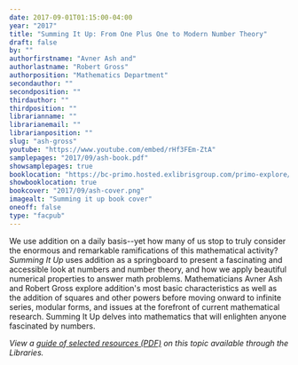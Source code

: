 ```yaml
---
date: 2017-09-01T01:15:00-04:00
year: "2017"
title: "Summing It Up: From One Plus One to Modern Number Theory"
draft: false
by: ""
authorfirstname: "Avner Ash and"
authorlastname: "Robert Gross"
authorposition: "Mathematics Department"
secondauthor: ""
secondposition: ""
thirdauthor: ""
thirdposition: ""
librarianname: ""
librarianemail: ""
librarianposition: ""
slug: "ash-gross"
youtube: "https://www.youtube.com/embed/rHf3FEm-ZtA"
samplepages: "2017/09/ash-book.pdf"
showsamplepages: true
booklocation: "https://bc-primo.hosted.exlibrisgroup.com/primo-explore/fulldisplay?docid=ALMA-BC21460451070001021&context=L&vid=bclib_new&search_scope=bcl&tab=bcl_only&lang=en_US"
showbooklocation: true
bookcover: "2017/09/ash-cover.png"
imagealt: "Summing it up book cover"
oneoff: false
type: "facpub"
---
```


We use addition on a daily basis--yet how many of us stop to truly consider the enormous and remarkable ramifications of this mathematical activity? <em>Summing It Up</em> uses addition as a springboard to present a fascinating and accessible look at numbers and number theory, and how we apply beautiful numerical properties to answer math problems. Mathematicians Avner Ash and Robert Gross explore addition's most basic characteristics as well as the addition of squares and other powers before moving onward to infinite series, modular forms, and issues at the forefront of current mathematical research. Summing It Up delves into mathematics that will enlighten anyone fascinated by numbers.

<em>View a <a href="https://library.bc.edu/images/facpub/2017/09/ash_guide.pdf">guide of selected resources (PDF)</a> on this topic available through the Libraries. </em>
